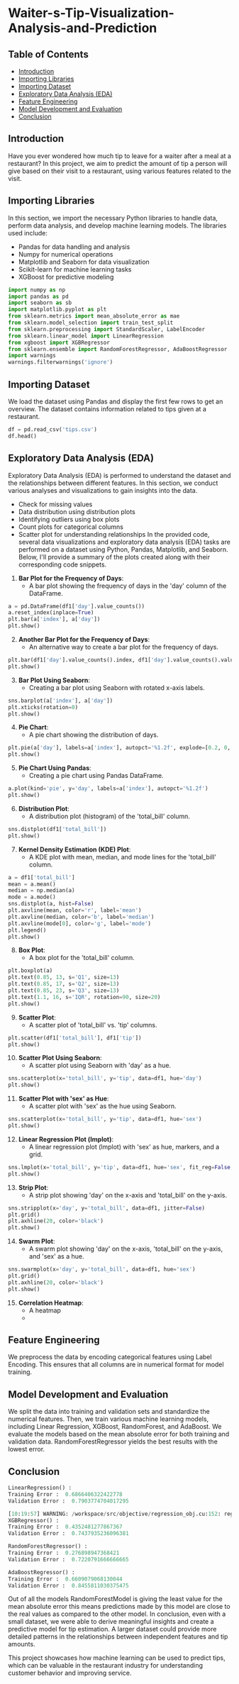 # Waiter-s-Tip-Visualization-Analysis-and-Prediction

## Table of Contents
- [Introduction](#introduction)
- [Importing Libraries](#importing-libraries)
- [Importing Dataset](#importing-dataset)
- [Exploratory Data Analysis (EDA)](#exploratory-data-analysis)
- [Feature Engineering](#feature-engineering)
- [Model Development and Evaluation](#model-development-and-evaluation)
- [Conclusion](#conclusion)

## Introduction

Have you ever wondered how much tip to leave for a waiter after a meal at a restaurant? In this project, we aim to predict the amount of tip a person will give based on their visit to a restaurant, using various features related to the visit.

## Importing Libraries

In this section, we import the necessary Python libraries to handle data, perform data analysis, and develop machine learning models. The libraries used include:
- Pandas for data handling and analysis
- Numpy for numerical operations
- Matplotlib and Seaborn for data visualization
- Scikit-learn for machine learning tasks
- XGBoost for predictive modeling

```python
import numpy as np
import pandas as pd
import seaborn as sb
import matplotlib.pyplot as plt
from sklearn.metrics import mean_absolute_error as mae
from sklearn.model_selection import train_test_split
from sklearn.preprocessing import StandardScaler, LabelEncoder
from sklearn.linear_model import LinearRegression
from xgboost import XGBRegressor
from sklearn.ensemble import RandomForestRegressor, AdaBoostRegressor
import warnings
warnings.filterwarnings('ignore')
```

## Importing Dataset

We load the dataset using Pandas and display the first few rows to get an overview. The dataset contains information related to tips given at a restaurant.

```python
df = pd.read_csv('tips.csv')
df.head()
```

## Exploratory Data Analysis (EDA)

Exploratory Data Analysis (EDA) is performed to understand the dataset and the relationships between different features. In this section, we conduct various analyses and visualizations to gain insights into the data.

- Check for missing values
- Data distribution using distribution plots
- Identifying outliers using box plots
- Count plots for categorical columns
- Scatter plot for understanding relationships
In the provided code, several data visualizations and exploratory data analysis (EDA) tasks are performed on a dataset using Python, Pandas, Matplotlib, and Seaborn. Below, I'll provide a summary of the plots created along with their corresponding code snippets.

1. **Bar Plot for the Frequency of Days**:
   - A bar plot showing the frequency of days in the 'day' column of the DataFrame.

```python
a = pd.DataFrame(df1['day'].value_counts())
a.reset_index(inplace=True)
plt.bar(a['index'], a['day'])
plt.show()
```

2. **Another Bar Plot for the Frequency of Days**:
   - An alternative way to create a bar plot for the frequency of days.

```python
plt.bar(df1['day'].value_counts().index, df1['day'].value_counts().values)
plt.show()
```

3. **Bar Plot Using Seaborn**:
   - Creating a bar plot using Seaborn with rotated x-axis labels.

```python
sns.barplot(a['index'], a['day'])
plt.xticks(rotation=0)
plt.show()
```

4. **Pie Chart**:
   - A pie chart showing the distribution of days.

```python
plt.pie(a['day'], labels=a['index'], autopct='%1.2f', explode=[0.2, 0, 0, 0])
plt.show()
```

5. **Pie Chart Using Pandas**:
   - Creating a pie chart using Pandas DataFrame.

```python
a.plot(kind='pie', y='day', labels=a['index'], autopct='%1.2f')
plt.show()
```

6. **Distribution Plot**:
   - A distribution plot (histogram) of the 'total_bill' column.

```python
sns.distplot(df1['total_bill'])
plt.show()
```

7. **Kernel Density Estimation (KDE) Plot**:
   - A KDE plot with mean, median, and mode lines for the 'total_bill' column.

```python
a = df1['total_bill']
mean = a.mean()
median = np.median(a)
mode = a.mode()
sns.distplot(a, hist=False)
plt.axvline(mean, color='r', label='mean')
plt.axvline(median, color='b', label='median')
plt.axvline(mode[0], color='g', label='mode')
plt.legend()
plt.show()
```

8. **Box Plot**:
   - A box plot for the 'total_bill' column.

```python
plt.boxplot(a)
plt.text(0.85, 13, s='Q1', size=13)
plt.text(0.85, 17, s='Q2', size=13)
plt.text(0.85, 23, s='Q3', size=13)
plt.text(1.1, 16, s='IQR', rotation=90, size=20)
plt.show()
```

9. **Scatter Plot**:
   - A scatter plot of 'total_bill' vs. 'tip' columns.

```python
plt.scatter(df1['total_bill'], df1['tip'])
plt.show()
```

10. **Scatter Plot Using Seaborn**:
    - A scatter plot using Seaborn with 'day' as a hue.

```python
sns.scatterplot(x='total_bill', y='tip', data=df1, hue='day')
plt.show()
```

11. **Scatter Plot with 'sex' as Hue**:
    - A scatter plot with 'sex' as the hue using Seaborn.

```python
sns.scatterplot(x='total_bill', y='tip', data=df1, hue='sex')
plt.show()
```

12. **Linear Regression Plot (lmplot)**:
    - A linear regression plot (lmplot) with 'sex' as hue, markers, and a grid.

```python
sns.lmplot(x='total_bill', y='tip', data=df1, hue='sex', fit_reg=False, markers=['^', 's'], palette='ocean', row='sex', col='smoker')
plt.show()
```

13. **Strip Plot**:
    - A strip plot showing 'day' on the x-axis and 'total_bill' on the y-axis.

```python
sns.stripplot(x='day', y='total_bill', data=df1, jitter=False)
plt.grid()
plt.axhline(20, color='black')
plt.show()
```

14. **Swarm Plot**:
    - A swarm plot showing 'day' on the x-axis, 'total_bill' on the y-axis, and 'sex' as a hue.

```python
sns.swarmplot(x='day', y='total_bill', data=df1, hue='sex')
plt.grid()
plt.axhline(20, color='black')
plt.show()
```

15. **Correlation Heatmap**:
    - A heatmap
    - 
## Feature Engineering

We preprocess the data by encoding categorical features using Label Encoding. This ensures that all columns are in numerical format for model training.

## Model Development and Evaluation

We split the data into training and validation sets and standardize the numerical features. Then, we train various machine learning models, including Linear Regression, XGBoost, RandomForest, and AdaBoost. We evaluate the models based on the mean absolute error for both training and validation data. RandomForestRegressor yields the best results with the lowest error.

## Conclusion
```python
LinearRegression() : 
Training Error :  0.6866406322422778
Validation Error :  0.7903774704017295

[10:19:57] WARNING: /workspace/src/objective/regression_obj.cu:152: reg:linear is now deprecated in favor of reg:squarederror.
XGBRegressor() : 
Training Error :  0.4352481277867367
Validation Error :  0.7437935236096381

RandomForestRegressor() : 
Training Error :  0.276898947368421
Validation Error :  0.7220791666666665

AdaBoostRegressor() : 
Training Error :  0.6609079068130044
Validation Error :  0.8455811030375475
```
Out of all the models RandomForestModel is giving the least value for the mean absolute error this means predictions made by this model are close to the real values as compared to the other model. 
In conclusion, even with a small dataset, we were able to derive meaningful insights and create a predictive model for tip estimation. A larger dataset could provide more detailed patterns in the relationships between independent features and tip amounts.

This project showcases how machine learning can be used to predict tips, which can be valuable in the restaurant industry for understanding customer behavior and improving service.

 
 
